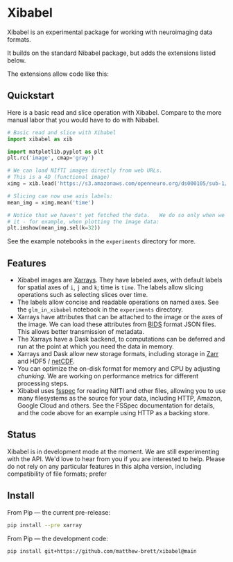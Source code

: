 # Xibabel


Xibabel is an experimental package for working with neuroimaging data formats.

It builds on the standard Nibabel package, but adds the extensions listed below.

The extensions allow code like this:

## Quickstart

Here is a basic read and slice operation with Xibabel.  Compare to the more manual labor that you would have to do with Nibabel.

```python
# Basic read and slice with Xibabel
import xibabel as xib

import matplotlib.pyplot as plt
plt.rc('image', cmap='gray')

# We can load NIfTI images directly from web URLs.
# This is a 4D (functional image)
ximg = xib.load('https://s3.amazonaws.com/openneuro.org/ds000105/sub-1/func/sub-1_task-objectviewing_run-01_bold.nii.gz')

# Slicing can now use axis labels:
mean_img = ximg.mean('time')

# Notice that we haven't yet fetched the data.   We do so only when we need
# it - for example, when plotting the image data:
plt.imshow(mean_img.sel(k=32))
```

See the example notebooks in the `experiments` directory for more.

## Features

* Xibabel images are [Xarrays](https://docs.xarray.dev).  They have labeled
  axes, with default labels for spatial axes of `i`, `j` and `k`; time is
  `time`.  The labels allow slicing operations such as selecting slices over
  time.
* The labels allow concise and readable operations on named axes.  See the
  `glm_in_xibabel` notebook in the `experiments` directory.
* Xarrays have attributes that can be attached to the image or the axes of the
  image.  We can load these attributes from
  [BIDS](https://bids.neuroimaging.io/) format JSON files.  This allows better
  transmission of metadata.
* The Xarrays have a Dask backend, to computations can be deferred and run at
  the point at which you need the data in memory.
* Xarrays and Dask allow new storage formats, including storage in
  [Zarr](https://zarr.readthedocs.io) and
  HDF5 / [netCDF](https://en.wikipedia.org/wiki/NetCDF).
* You can optimize the on-disk format for memory and CPU by adjusting
  *chunking*.  We are working on performance metrics for different processing
  steps.
* Xibabel uses [fsspec](https://filesystem-spec.readthedocs.io) for reading
  NIfTI and other files, allowing you to use many filesystems as the source for
  your data, including HTTP, Amazon, Google Cloud and others.  See the FSSpec
  documentation for details, and the code above for an example using HTTP as
  a backing store.

## Status

Xibabel is in development mode at the moment.  We are still experimenting with the API.  We'd love to hear from you if you are interested to help.   Please do not rely on any particular features in this alpha version, including compatibility of file formats; prefer

## Install

From Pip — the current pre-release:

```bash
pip install --pre xarray
```

From Pip — the development code:

```bash
pip install git+https://github.com/matthew-brett/xibabel@main
```

